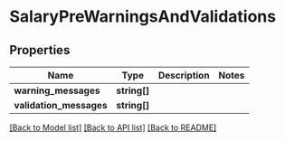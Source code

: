 # SalaryPreWarningsAndValidations

## Properties
Name | Type | Description | Notes
------------ | ------------- | ------------- | -------------
**warning_messages** | **string[]** |  | 
**validation_messages** | **string[]** |  | 

[[Back to Model list]](../README.md#documentation-for-models) [[Back to API list]](../README.md#documentation-for-api-endpoints) [[Back to README]](../README.md)


